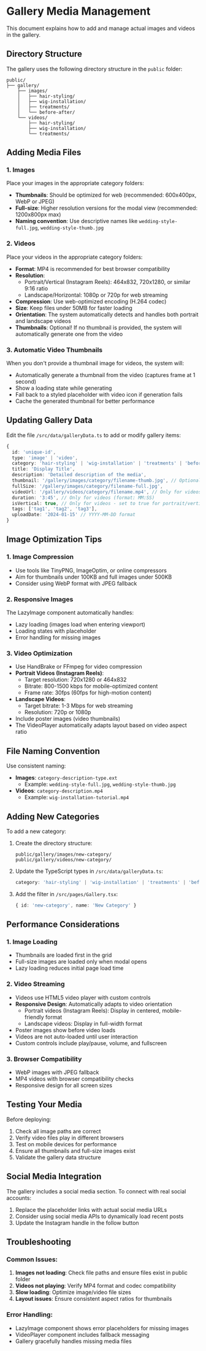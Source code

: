 # Gallery Media Management

This document explains how to add and manage actual images and videos in the gallery.

## Directory Structure

The gallery uses the following directory structure in the `public` folder:

```
public/
├── gallery/
    ├── images/
    │   ├── hair-styling/
    │   ├── wig-installation/
    │   ├── treatments/
    │   └── before-after/
    └── videos/
        ├── hair-styling/
        ├── wig-installation/
        └── treatments/
```

## Adding Media Files

### 1. Images
Place your images in the appropriate category folders:
- **Thumbnails**: Should be optimized for web (recommended: 600x400px, WebP or JPEG)
- **Full-size**: Higher resolution versions for the modal view (recommended: 1200x800px max)
- **Naming convention**: Use descriptive names like `wedding-style-full.jpg`, `wedding-style-thumb.jpg`

### 2. Videos
Place your videos in the appropriate category folders:
- **Format**: MP4 is recommended for best browser compatibility
- **Resolution**: 
  - Portrait/Vertical (Instagram Reels): 464x832, 720x1280, or similar 9:16 ratio
  - Landscape/Horizontal: 1080p or 720p for web streaming
- **Compression**: Use web-optimized encoding (H.264 codec)
- **Size**: Keep files under 50MB for faster loading
- **Orientation**: The system automatically detects and handles both portrait and landscape videos
- **Thumbnails**: Optional! If no thumbnail is provided, the system will automatically generate one from the video

### 3. Automatic Video Thumbnails
When you don't provide a thumbnail image for videos, the system will:
- Automatically generate a thumbnail from the video (captures frame at 1 second)
- Show a loading state while generating
- Fall back to a styled placeholder with video icon if generation fails
- Cache the generated thumbnail for better performance

## Updating Gallery Data

Edit the file `/src/data/galleryData.ts` to add or modify gallery items:

```typescript
{
  id: 'unique-id',
  type: 'image' | 'video',
  category: 'hair-styling' | 'wig-installation' | 'treatments' | 'before-after',
  title: 'Display Title',
  description: 'Detailed description of the media',
  thumbnail: '/gallery/images/category/filename-thumb.jpg', // Optional for videos
  fullSize: '/gallery/images/category/filename-full.jpg',
  videoUrl: '/gallery/videos/category/filename.mp4', // Only for videos
  duration: '3:45', // Only for videos (format: MM:SS)
  isVertical: true, // Only for videos - set to true for portrait/vertical videos (Instagram Reels format)
  tags: ['tag1', 'tag2', 'tag3'],
  uploadDate: '2024-01-15' // YYYY-MM-DD format
}
```

## Image Optimization Tips

### 1. Image Compression
- Use tools like TinyPNG, ImageOptim, or online compressors
- Aim for thumbnails under 100KB and full images under 500KB
- Consider using WebP format with JPEG fallback

### 2. Responsive Images
The LazyImage component automatically handles:
- Lazy loading (images load when entering viewport)
- Loading states with placeholder
- Error handling for missing images

### 3. Video Optimization
- Use HandBrake or FFmpeg for video compression
- **Portrait Videos (Instagram Reels)**:
  - Target resolution: 720x1280 or 464x832
  - Bitrate: 800-1500 kbps for mobile-optimized content
  - Frame rate: 30fps (60fps for high-motion content)
- **Landscape Videos**:
  - Target bitrate: 1-3 Mbps for web streaming
  - Resolution: 720p or 1080p
- Include poster images (video thumbnails)
- The VideoPlayer automatically adapts layout based on video aspect ratio

## File Naming Convention

Use consistent naming:
- **Images**: `category-description-type.ext`
  - Example: `wedding-style-full.jpg`, `wedding-style-thumb.jpg`
- **Videos**: `category-description.mp4`
  - Example: `wig-installation-tutorial.mp4`

## Adding New Categories

To add a new category:

1. Create the directory structure:
   ```
   public/gallery/images/new-category/
   public/gallery/videos/new-category/
   ```

2. Update the TypeScript types in `/src/data/galleryData.ts`:
   ```typescript
   category: 'hair-styling' | 'wig-installation' | 'treatments' | 'before-after' | 'new-category'
   ```

3. Add the filter in `/src/pages/Gallery.tsx`:
   ```typescript
   { id: 'new-category', name: 'New Category' }
   ```

## Performance Considerations

### 1. Image Loading
- Thumbnails are loaded first in the grid
- Full-size images are loaded only when modal opens
- Lazy loading reduces initial page load time

### 2. Video Streaming
- Videos use HTML5 video player with custom controls
- **Responsive Design**: Automatically adapts to video orientation
  - Portrait videos (Instagram Reels): Display in centered, mobile-friendly format
  - Landscape videos: Display in full-width format
- Poster images show before video loads
- Videos are not auto-loaded until user interaction
- Custom controls include play/pause, volume, and fullscreen

### 3. Browser Compatibility
- WebP images with JPEG fallback
- MP4 videos with browser compatibility checks
- Responsive design for all screen sizes

## Testing Your Media

Before deploying:
1. Check all image paths are correct
2. Verify video files play in different browsers
3. Test on mobile devices for performance
4. Ensure all thumbnails and full-size images exist
5. Validate the gallery data structure

## Social Media Integration

The gallery includes a social media section. To connect with real social accounts:
1. Replace the placeholder links with actual social media URLs
2. Consider using social media APIs to dynamically load recent posts
3. Update the Instagram handle in the follow button

## Troubleshooting

### Common Issues:
1. **Images not loading**: Check file paths and ensure files exist in public folder
2. **Videos not playing**: Verify MP4 format and codec compatibility
3. **Slow loading**: Optimize image/video file sizes
4. **Layout issues**: Ensure consistent aspect ratios for thumbnails

### Error Handling:
- LazyImage component shows error placeholders for missing images
- VideoPlayer component includes fallback messaging
- Gallery gracefully handles missing media files
